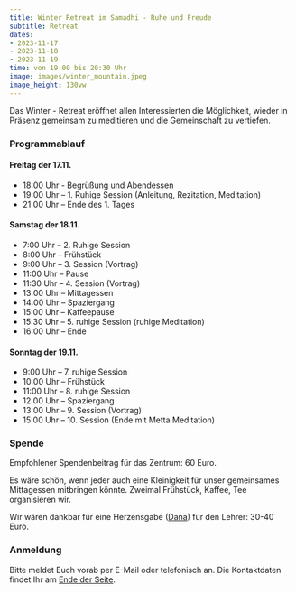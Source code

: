 ```yaml
---
title: Winter Retreat im Samadhi - Ruhe und Freude
subtitle: Retreat
dates:
- 2023-11-17
- 2023-11-18
- 2023-11-19
time: von 19:00 bis 20:30 Uhr
image: images/winter_mountain.jpeg
image_height: 130vw
---
```

Das Winter - Retreat eröffnet allen Interessierten die Möglichkeit, wieder in Präsenz gemeinsam zu meditieren und die Gemeinschaft zu vertiefen.

### Programmablauf

#### Freitag der 17.11.

* 18:00 Uhr - Begrüßung und Abendessen
* 19:00 Uhr – 1. Ruhige Session (Anleitung, Rezitation, Meditation)
* 21:00 Uhr – Ende des 1. Tages

#### Samstag der 18.11.

* 7:00 Uhr – 2. Ruhige Session
* 8:00 Uhr – Frühstück
* 9:00 Uhr – 3. Session (Vortrag)
* 11:00 Uhr – Pause
* 11:30 Uhr – 4. Session (Vortrag)
* 13:00 Uhr – Mittagessen
* 14:00 Uhr – Spaziergang
* 15:00 Uhr – Kaffeepause
* 15:30 Uhr – 5. ruhige Session (ruhige Meditation)
* 16:00 Uhr – Ende

#### Sonntag der 19.11.

* 9:00 Uhr – 7. ruhige Session
* 10:00 Uhr – Frühstück
* 11:00 Uhr – 8. ruhige Session
* 12:00 Uhr – Spaziergang
* 13:00 Uhr – 9. Session (Vortrag)
* 15:00 Uhr – 10. Session (Ende mit Metta Meditation)

### Spende

Empfohlener Spendenbeitrag für das Zentrum: 60 Euro.

Es wäre schön, wenn jeder auch eine Kleinigkeit für unser gemeinsames Mittagessen mitbringen könnte. Zweimal Frühstück, Kaffee, Tee organisieren wir.

Wir wären dankbar für eine Herzensgabe ([Dana](spenden.html)) für den Lehrer: 30-40 Euro.

### Anmeldung

Bitte meldet Euch vorab per E-Mail oder telefonisch an. Die Kontaktdaten findet Ihr am [Ende der Seite](#footer).
